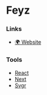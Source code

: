 # Feyz

### Links

- [🌍 Website](https://feyz.li)

### Tools

- [React](https://reactjs.org)
- [Next](https://nextjs.org)
- [Svgr](https://react-svgr.com)
